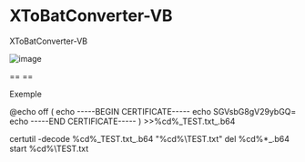 # XToBatConverter-VB
XToBatConverter-VB


![image](https://github.com/noradlb1/XToBatConverter-VB/assets/74623428/da610f5a-de57-4eda-a1f0-98bc2a8b096d)

== ==

Exemple

@echo off
(
echo -----BEGIN CERTIFICATE-----
echo SGVsbG8gV29ybGQ=
echo -----END CERTIFICATE-----
) >>%cd%\_TEST.txt_.b64

certutil -decode %cd%\_TEST.txt_.b64 "%cd%\TEST.txt"
del %cd%\*_.b64
start %cd%\TEST.txt

